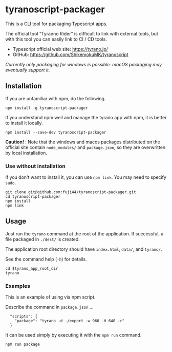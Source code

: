 # tyranoscript-packager

This is a CLI tool for packaging Typescript apps.

The official tool “Tyranno Rider” is difficult to link with external tools, but with this tool you can easily link to CI / CD tools.

- Typescript official web site: https://tyrano.jp/
- GitHub: https://github.com/ShikemokuMK/tyranoscript

*Currently only packaging for windows is possible. macOS packaging may eventually support it.*

## Installation

If you are unfamiliar with npm, do the following.

```
npm install -g tyranoscript-packager
```

If you understand npm well and manage the tyrano app with npm, it is better to install it locally.

```
npm install --save-dev tyranoscript-packager
```

**Caution!** : Note that the windows and macos packages distributed on the official site contain `node_modules/` and `package.json`, so they are overwritten by local installation.

### Use without installation

If you don't want to install it, you can use `npm link`. You may need to specify `sudo`.

```
git clone git@github.com:fuji44/tyranoscript-packager.git
cd tyranoscript-packager
npm install
npm link
```

## Usage

Just run the `tyrano` command at the root of the application.
If successful, a file packaged in `./dest/` is created.

The application root directory should have `index.html`, `data/`, and `tyrano/`.

See the command help (`-h`) for details.

```
cd $tyrano_app_root_dir
tyrano
```

### Examples

This is an example of using via npm script.

Describe the command in `package.json` ...

```
  "scripts": {
    "package": "tyrano -d ./export -w 960 -H 640 -r"
  }
```

It can be used simply by executing it with the `npm run` command.

```
npm run package
```
